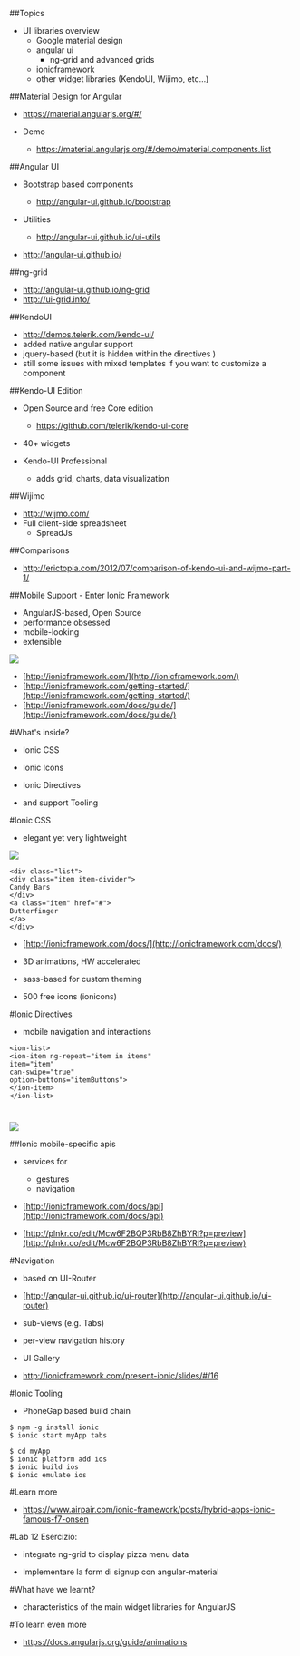 ##Topics
* UI libraries overview
  * Google material design
  * angular ui
    * ng-grid and advanced grids
  * ionicframework
  * other widget libraries (KendoUI, Wijimo, etc…)



##Material Design for Angular
* https://material.angularjs.org/#/

* Demo
  * https://material.angularjs.org/#/demo/material.components.list



##Angular UI
* Bootstrap based components
  * http://angular-ui.github.io/bootstrap

* Utilities
  * http://angular-ui.github.io/ui-utils

* http://angular-ui.github.io/



##ng-grid
* http://angular-ui.github.io/ng-grid
* http://ui-grid.info/



##KendoUI
* http://demos.telerik.com/kendo-ui/
* added native angular support
* jquery-based (but it is hidden within the directives )
* still some issues with mixed templates if you want to customize a component



##Kendo-UI Edition
* Open Source and free Core edition
  * https://github.com/telerik/kendo-ui-core
* 40+ widgets

* Kendo-UI Professional
  * adds grid, charts, data visualization



##Wijimo
* http://wijmo.com/
* Full client-side spreadsheet
  * SpreadJs



##Comparisons
* http://erictopia.com/2012/07/comparison-of-kendo-ui-and-wijmo-part-1/



##Mobile Support - Enter Ionic Framework
* AngularJS-based, Open Source
* performance obsessed
* mobile-looking
* extensible

<img src="images/ionic.png" class="centerImage"/>

* [http://ionicframework.com/](http://ionicframework.com/)
* [http://ionicframework.com/getting-started/](http://ionicframework.com/getting-started/)
* [http://ionicframework.com/docs/guide/](http://ionicframework.com/docs/guide/)



#What's inside?
* Ionic CSS
* Ionic Icons
* Ionic Directives

* and support Tooling



#Ionic CSS
* elegant yet very lightweight

<img src="images/ionic-css.png" class="sideImage"/>

```
<div class="list">
<div class="item item-divider">
Candy Bars
</div>
<a class="item" href="#">
Butterfinger
</a>
</div>
```

* [http://ionicframework.com/docs/](http://ionicframework.com/docs/)

* 3D animations, HW accelerated
* sass-based for custom theming
* 500 free icons (ionicons)



#Ionic Directives
* mobile navigation and interactions
```
<ion-list>
<ion-item ng-repeat="item in items"
item="item"
can-swipe="true"
option-buttons="itemButtons">
</ion-item>
</ion-list>
```



#
<img src="images/ionic-list.png" class="sideImage"/>



##Ionic mobile-specific apis
* services for
  * gestures
  * navigation
* [http://ionicframework.com/docs/api](http://ionicframework.com/docs/api)

* [http://plnkr.co/edit/Mcw6F2BQP3RbB8ZhBYRl?p=preview](http://plnkr.co/edit/Mcw6F2BQP3RbB8ZhBYRl?p=preview)



#Navigation
* based on UI-Router
* [http://angular-ui.github.io/ui-router](http://angular-ui.github.io/ui-router)
* sub-views (e.g. Tabs)
* per-view navigation history

* UI Gallery
* [http://ionicframework.com/present-ionic/slides/#/16 ](http://ionicframework.com/present-ionic/slides/#/16 )



#Ionic Tooling
* PhoneGap based build chain

```
$ npm -g install ionic
$ ionic start myApp tabs

$ cd myApp
$ ionic platform add ios
$ ionic build ios
$ ionic emulate ios
```



#Learn more
* https://www.airpair.com/ionic-framework/posts/hybrid-apps-ionic-famous-f7-onsen



#Lab 12
Esercizio:

* integrate ng-grid to display pizza menu data

* Implementare la form di signup con angular-material



#What have we learnt?
* characteristics of the main widget libraries for AngularJS



#To learn even more
* https://docs.angularjs.org/guide/animations
